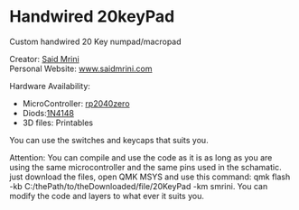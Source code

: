 # Handwired 20keyPad

Custom handwired 20 Key numpad/macropad

Creator: [Said Mrini](https://github.com/smrini)  
Personal Website: www.saidmrini.com

Hardware Availability:
* MicroController: [rp2040zero](https://es.aliexpress.com/item/1005006051130777.html?spm=a2g0o.order_list.order_list_main.5.1808194dhetDF1&gatewayAdapt=glo2esp)
* Diods:[1N4148](https://es.aliexpress.com/item/1005006127068810.html?spm=a2g0o.order_list.order_list_main.105.1808194dhetDF1&gatewayAdapt=glo2esp)
* 3D files: Printables
  
You can use the switches and keycaps that suits you.

Attention:
	You can compile and use the code as it is as long as you are using the same microcontroller and the same pins used in the schamatic.
 	just download the files, open QMK MSYS and use this command: qmk flash -kb C:/thePath/to/theDownloaded/file/20KeyPad -km smrini.
  	You can modify the code and layers to what ever it suits you.
